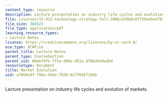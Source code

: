 ```yaml
---
content_type: resource
description: Lecture presentation on industry life cycles and evolution of markets.
file: /courses/15-912-technology-strategy-fall-2008/a76b8c0f756a45ee78208c7f645f16bb_lec_04.pdf
file_size: 384523
file_type: application/pdf
learning_resource_types:
- Lecture Notes
license: https://creativecommons.org/licenses/by-nc-sa/4.0/
ocw_type: OCWFile
parent_title: Lecture Notes
parent_type: CourseSection
parent_uid: 09ebf9f5-7f5a-d06e-d51a-df0b2be9ad5d
resourcetype: Document
title: Market Evolution
uid: a76b8c0f-756a-45ee-7820-8c7f645f16bb
---
```

Lecture presentation on industry life cycles and evolution of markets.